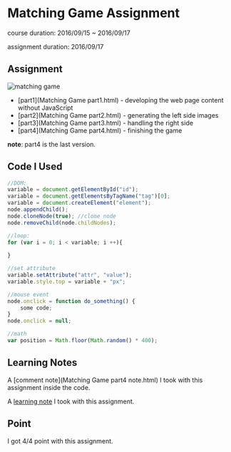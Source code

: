# Matching Game Assignment

course duration: 2016/09/15 ~ 2016/09/17

assignment duration: 2016/09/17

## Assignment

![matching game](http://home.cse.ust.hk/~rossiter/mooc/matching_game/screen2.png)

- [part1](Matching Game part1.html) - developing the web page content without JavaScript
- [part2](Matching Game part2.html) - generating the left side images
- [part3](Matching Game part3.html) - handling the right side
- [part4](Matching Game part4.html) - finishing the game

**note**: part4 is the last version.

## Code I Used

```js
//DOM:
variable = document.getElementById("id");
variable = document.getElementsByTagName("tag")[0];
variable = document.createElement("element");
node.appendChild();
node.cloneNode(true); //clone node
node.removeChild(node.childNodes);

//loop:
for (var i = 0; i < variable; i ++){
    
}

//set attribute
variable.setAttribute("attr", "value");
variable.style.top = variable + "px";

//mouse event
node.onclick = function do_something() {
    some code;
}
node.onclick = null;

//math
var position = Math.floor(Math.random() * 400);
```

## Learning Notes

A [comment note](Matching Game part4 note.html) I took with this assignment inside the code.

A [learning note](learning-notes.md) I took with this assignment.

## Point

I got 4/4 point with this assignment.
